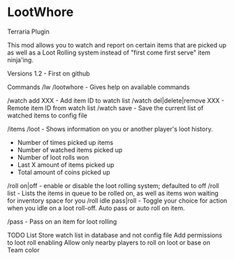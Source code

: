 LootWhore
=========

Terraria Plugin

This mod allows you to watch and report on certain items that are picked up as well as a Loot Rolling system instead of "first come first serve" item ninja'ing.

Versions
1.2 - First on github

Commands
/lw
/lootwhore - Gives help on available commands

/watch add XXX - Add item ID to watch list
/watch del|delete|remove XXX - Remote item ID from watch list
/watch save - Save the current list of watched items to config file

/items
/loot - Shows information on you or another player's loot history.
   * Number of times picked up items
   * Number of watched items picked up
   * Number of loot rolls won
   * Last X amount of items picked up
   * Total amount of coins picked up

/roll on|off - enable or disable the loot rolling system; defaulted to off
/roll list - Lists the items in queue to be rolled on, as well as items won waiting for inventory space for you
/roll idle pass|roll - Toggle your choice for action when you idle on a loot roll-off. Auto pass or auto roll on item.

/pass - Pass on an item for loot rolling

TODO List
Store watch list in database and not config file
Add permissions to loot roll enabling
Allow only nearby players to roll on loot or base on Team color

